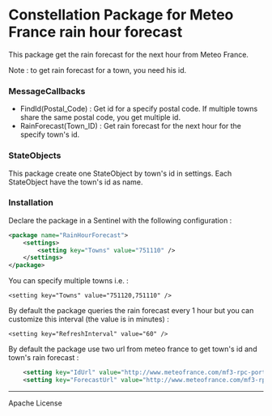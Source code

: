 # Constellation Package for Meteo France rain hour forecast

This package get the rain forecast for the next hour from Meteo France.

Note : to get rain forecast for a town, you need his id.

### MessageCallbacks
  - FindId(Postal_Code) : Get id for a specify postal code. If multiple towns share the same postal code, you get multiple id.
  - RainForecast(Town_ID) : Get rain forecast for the next hour for the specify town's id.

### StateObjects

This package create one StateObject by town's id in settings. Each StateObject have the town's id as name.

### Installation

Declare the package in a Sentinel with the following configuration :

```xml
<package name="RainHourForecast">
	<settings>
		<setting key="Towns" value="751110" />
	</settings>
</package>
```

You can specify multiple towns i.e. :

```<setting key="Towns" value="751120,751110" />```

By default the package queries the rain forecast every 1 hour but you can customize this interval (the value is in minutes) :

```<setting key="RefreshInterval" value="60" />```

By default the package use two url from meteo france to get town's id and town's rain forecast :

```xml
	<setting key="IdUrl" value="http://www.meteofrance.com/mf3-rpc-portlet/rest/lieu/facet/pluie/search/{0}" />
	<setting key="ForecastUrl" value="http://www.meteofrance.com/mf3-rpc-portlet/rest/pluie/{0}" />
```
----

Apache License